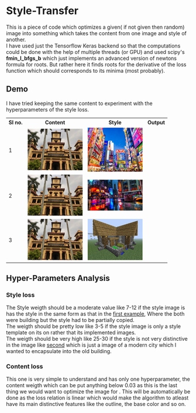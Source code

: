 # Style-Transfer
This is a piece of code which optimizes a given( if not given then random) image into something which takes the content from one image and style of another.
<br/>
I have used just the Tensorflow Keras backend so that the computations could be done with the help of multiple threads (or GPU) and used scipy's **fmin_l_bfgs_b** which just implements an advanced version of newtons formula for roots. But rather here it finds roots for the derivative of the loss function which should corresponds to its minima (most probably).
<br/>
## Demo
I have tried keeping the same content to experiment with the hyperparameters of the style loss.
<table>
<tr>
	<th>Sl no.</th>
	<th>Content</th>
	<th>Style</th>
	<th>Output</th>
</tr>
<tr>
	<td><a id="first">1</a></td>
	<td><img src="/content.jpg" width="150" /></td>
	<td><img src="/style.jpg" width="150" /></td>
	<td></td>
</tr>
<tr>
	<td><a id="second">2</a></td>
	<td><img src="/content.jpg" width="150" /></td>
	<td><img src="/style2.jpg"  width="150" /></td>
	<td></td>
</tr>
<tr>
	<td><a id="third">3</a></td>
	<td><img src="/content.jpg"  width="150" /></td>
	<td><img src="/style3.jpg"  width="150" /></td>
	<td></td>
</tr>
</table>

## Hyper-Parameters Analysis

### Style loss
The Style weigth should be a moderate value like 7-12 if the style image is has the style in the same form as that in the <a href="#first">first example</a>, Where the both were building but the style had to be partially copied.
<br/>
The weigth should be pretty low like 3-5 if the style image is only a style template on its on rather that its implemented images.
<br/>
The weigth should be very high like 25-30 if the style is not very distinctive in the image like <a href="#second">second</a> which is just a image of a modern city which I wanted to encapsulate into the old building.

### Content loss
This one is very simple to understand and has only one hyperparameter, the content weigth which can be put anything below 0.03 as this is the last thing we would want to optimize the image for . This will be automatically be done as the loss relation is linear which would make the algorithm to atleast have its main distinctive features like the outline, the base color and so on.
